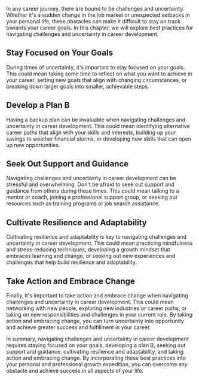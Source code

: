 
In any career journey, there are bound to be challenges and uncertainty. Whether it's a sudden change in the job market or unexpected setbacks in your personal life, these obstacles can make it difficult to stay on track towards your career goals. In this chapter, we will explore best practices for navigating challenges and uncertainty in career development.

Stay Focused on Your Goals
--------------------------

During times of uncertainty, it's important to stay focused on your goals. This could mean taking some time to reflect on what you want to achieve in your career, setting new goals that align with changing circumstances, or breaking down larger goals into smaller, achievable steps.

Develop a Plan B
----------------

Having a backup plan can be invaluable when navigating challenges and uncertainty in career development. This could mean identifying alternative career paths that align with your skills and interests, building up your savings to weather financial storms, or developing new skills that can open up new opportunities.

Seek Out Support and Guidance
-----------------------------

Navigating challenges and uncertainty in career development can be stressful and overwhelming. Don't be afraid to seek out support and guidance from others during these times. This could mean talking to a mentor or coach, joining a professional support group, or seeking out resources such as training programs or job search assistance.

Cultivate Resilience and Adaptability
-------------------------------------

Cultivating resilience and adaptability is key to navigating challenges and uncertainty in career development. This could mean practicing mindfulness and stress-reducing techniques, developing a growth mindset that embraces learning and change, or seeking out new experiences and challenges that help build resilience and adaptability.

Take Action and Embrace Change
------------------------------

Finally, it's important to take action and embrace change when navigating challenges and uncertainty in career development. This could mean networking with new people, exploring new industries or career paths, or taking on new responsibilities and challenges in your current role. By taking action and embracing change, you can turn uncertainty into opportunity and achieve greater success and fulfillment in your career.

In summary, navigating challenges and uncertainty in career development requires staying focused on your goals, developing a plan B, seeking out support and guidance, cultivating resilience and adaptability, and taking action and embracing change. By incorporating these best practices into your personal and professional growth expedition, you can overcome any obstacle and achieve success in all aspects of your life.
